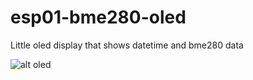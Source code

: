 # esp01-bme280-oled
Little oled display that shows datetime and bme280 data

![alt oled](https://i.imgur.com/mRxBX8X.png)